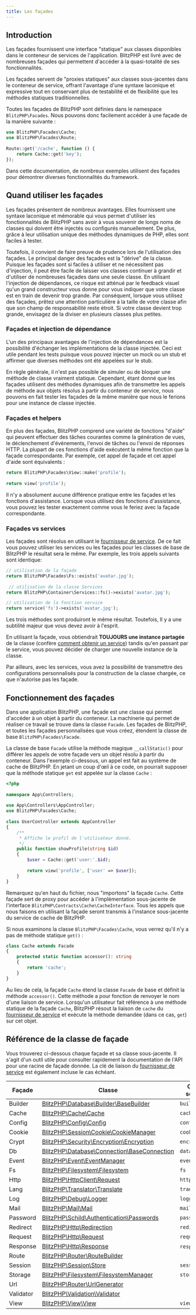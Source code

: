 ```yaml
---
title: Les façades
---
```


<a name="introduction"></a>
## Introduction

Les façades fournissent une interface "statique" aux classes disponibles dans le conteneur de services de l'application. BlitzPHP est livré avec de nombreuses façades qui permettent d'accéder à la quasi-totalité de ses fonctionnalités.

Les façades servent de "proxies statiques" aux classes sous-jacentes dans le conteneur de service, offrant l'avantage d'une syntaxe laconique et expressive tout en conservant plus de testabilité et de flexibilité que les méthodes statiques traditionnelles.

Toutes les façades de BlitzPHP sont définies dans le namespace `BlitzPHP\Facades`. Nous pouvons donc facilement accéder à une façade de la manière suivante :

```php
use BlitzPHP\Facades\Cache;
use BlitzPHP\Facades\Route;
 
Route::get('/cache', function () {
    return Cache::get('key');
});
```

Dans cette documentation, de nombreux exemples utilisent des façades pour démontrer diverses fonctionnalités du framework.

<a name="quand-utiliser-les-facades"></a>
## Quand utiliser les façades

Les façades présentent de nombreux avantages. Elles fournissent une syntaxe laconique et mémorable qui vous permet d'utiliser les fonctionnalités de BlitzPHP sans avoir à vous souvenir de longs noms de classes qui doivent être injectés ou configurés manuellement. De plus, grâce à leur utilisation unique des méthodes dynamiques de PHP, elles sont faciles à tester.

Toutefois, il convient de faire preuve de prudence lors de l'utilisation des façades. Le principal danger des façades est la "dérive" de la classe. Puisque les façades sont si faciles à utiliser et ne nécessitent pas d'injection, il peut être facile de laisser vos classes continuer à grandir et d'utiliser de nombreuses façades dans une seule classe. En utilisant l'injection de dépendances, ce risque est atténué par le feedback visuel qu'un grand constructeur vous donne pour vous indiquer que votre classe est en train de devenir trop grande. Par conséquent, lorsque vous utilisez des façades, prêtez une attention particulière à la taille de votre classe afin que son champ de responsabilité reste étroit. Si votre classe devient trop grande, envisagez de la diviser en plusieurs classes plus petites.

<a name="facades-et-injection-de-dependance"></a>
### Façades et injection de dépendance

L'un des principaux avantages de l'injection de dépendances est la possibilité d'échanger les implémentations de la classe injectée. Ceci est utile pendant les tests puisque vous pouvez injecter un mock ou un stub et affirmer que diverses méthodes ont été appelées sur le stub.

En règle générale, il n'est pas possible de simuler ou de bloquer une méthode de classe vraiment statique. Cependant, étant donné que les façades utilisent des méthodes dynamiques afin de transmettre les appels de méthode aux objets résolus à partir du conteneur de service, nous pouvons en fait tester les façades de la même manière que nous le ferions pour une instance de classe injectée.

<a name="facades-et-helpers"></a>
### Façades et helpers

En plus des façades, BlitzPHP comprend une variété de fonctions "d'aide" qui peuvent effectuer des tâches courantes comme la génération de vues, le déclenchement d'événements, l'envoi de tâches ou l'envoi de réponses HTTP. La plupart de ces fonctions d'aide exécutent la même fonction que la façade correspondante. Par exemple, cet appel de façade et cet appel d'aide sont équivalents :

```php
return BlitzPHP\Facades\View::make('profile');
 
return view('profile');
```

Il n'y a absolument aucune différence pratique entre les façades et les fonctions d'assistance. Lorsque vous utilisez des fonctions d'assistance, vous pouvez les tester exactement comme vous le feriez avec la façade correspondante. 

<a name="facades-vs-services"></a>
### Façades vs services

Les façades sont résolus en utilisant le [fournisseur de service](/docs/{version}/services). De ce fait vous pouvez utiliser les services ou les façades pour les classes de base de BlitzPHP le résultat sera le même. Par exemple, les trois appels suivants sont identique:

```php
// utilisation de la façade
return BlitzPHP\Facades\Fs::exists('avatar.jpg');
 
 // utilisation de la classe Services
return BlitzPHP\Container\Services::fs()->exists('avatar.jpg');

// utilisation de la fonction service
return service('fs')->exists('avatar.jpg');
```

Les trois méthodes sont produiront le même résultat. Toutefois, Il y a une subtilité majeur que vous devez avoir à l'esprit. 

En utilisant la façade, vous obtiendrait **TOUJOURS une instance partagée** de la classe (confère [comment obtenir un service](/docs/{version}/services#comment-obtenir-un-service)) tandis qu'en passant par le service, vous pouvez décider de charger une nouvelle instance de la classe. 

Par ailleurs, avec les services, vous avez la possibilité de transmettre des configurations personnalisés pour la construction de la classe chargée, ce que n'autorise pas les façade.

<a name="fonctionnement-des-facades"></a>
## Fonctionnement des façades

Dans une application BlitzPHP, une façade est une classe qui permet d'accéder à un objet à partir du conteneur. La machinerie qui permet de réaliser ce travail se trouve dans la classe `Facade`. Les façades de BlitzPHP, et toutes les façades personnalisées que vous créez, étendent la classe de base `BlitzPHP\Facades\Facade`.

La classe de base `Facade` utilise la méthode magique `__callStatic()` pour différer les appels de votre façade vers un objet résolu à partir du conteneur. Dans l'exemple ci-dessous, un appel est fait au système de cache de BlitzPHP. En jetant un coup d'œil à ce code, on pourrait supposer que la méthode statique `get` est appelée sur la classe `Cache` :

```php
<?php
 
namespace App\Controllers;
 
use App\Controllers\AppController;
use BlitzPHP\Facades\Cache;
 
class UserController extends AppController
{
    /**
     * Affiche le profil de l'utilisateur donné.
     */
    public function showProfile(string $id)
    {
        $user = Cache::get('user:'.$id);
 
        return view('profile', ['user' => $user]);
    }
}
```

Remarquez qu'en haut du fichier, nous "importons" la façade `Cache`. Cette façade sert de proxy pour accéder à l'implémentation sous-jacente de l'interface `BlitzPHP\Contracts\Cache\CacheInterface`. Tous les appels que nous faisons en utilisant la façade seront transmis à l'instance sous-jacente du service de cache de BlitzPHP.

Si nous examinons la classe `BlitzPHP\Facades\Cache`, vous verrez qu'il n'y a pas de méthode statique `get()` :

```php
class Cache extends Facade
{
    protected static function accessor(): string
    {
        return 'cache';
    }
}
```

Au lieu de cela, la façade `Cache` étend la classe `Facade` de base et définit la méthode `accessor()`. Cette méthode a pour fonction de renvoyer le nom d'une liaison de service. Lorsqu'un utilisateur fait référence à une méthode statique de la façade `Cache`, BlitzPHP résout la liaison de `cache` du [fournisseur de service](/docs/{version}/services) et exécute la méthode demandée (dans ce cas, `get`) sur cet objet.

<a name="reference-de-la-classe-de-facade"></a>
## Référence de la classe de façade

Vous trouverez ci-dessous chaque façade et sa classe sous-jacente. Il s'agit d'un outil utile pour consulter rapidement la documentation de l'API pour une racine de façade donnée. La clé de liaison du [fournisseur de service](/docs/{version}/services) est également incluse le cas échéant.

<div class="overflow-auto">

Façade  |  Classe |  Clé de service
------------- | ------------- | -------------
Builder  |  [BlitzPHP\Database\Builder\BaseBuilder](/api/{version}/BlitzPHP/Database/Builder/BaseBuilder.html)  |  `builder`
Cache  |  [BlitzPHP\Cache\Cache](/api/{version}/BlitzPHP/Cache/Cache.html)  |  `cache`
Config  |  [BlitzPHP\Config\Config](/api/{version}/BlitzPHP/Config/Config.html)  |  `config`
Cookie  |  [BlitzPHP\Session\Cookie\CookieManager](/api/{version}/BlitzPHP/Session/Cookie/CookieManager.html)  |  `cookie`
Crypt  |  [BlitzPHP\Security\Encryption\Encryption](/api/{version}/BlitzPHP/Security/Encryption/Encryption.html)  |  `encrypter`
Db  |  [BlitzPHP\Database\Connection\BaseConnection](/api/{version}/BlitzPHP/Database/Connection/BaseConnection.html)  |  `database`
Event  |  [BlitzPHP\Event\EventManager](/api/{version}/BlitzPHP/Events/EventManager.html)  |  `event`
Fs  |  [BlitzPHP\Filesystem\Filesystem](/api/{version}/BlitzPHP/Filesystem/Filesystem.html)  |  `fs`
Http  |  [BlitzPHP\HttpClient\Request](/api/{version}/BlitzPHP/HttpClient/Request.html)  |  `httpclient`
Lang  |  [BlitzPHP\Translator\Translate](/api/{version}/BlitzPHP/Translator/Translate.html)  |  `translator`
Log  |  [BlitzPHP\Debug\Logger](/api/{version}/BlitzPHP/Debug/Logger.html)  |  `logger`
Mail  |  [BlitzPHP\Mail\Mail](/api/{version}/BlitzPHP/Mail/Mail.html)  |  `mail`
Password  |  [BlitzPHP\Schild\Authentication\Passwords](/api/{version}/BlitzPHP/Schild/Authentication/Passwords.html)  |  `passwords`
Redirect  |  [BlitzPHP\Http\Redirection](/api/{version}/BlitzPHP/Http/Redirection.html)  |  `redirection`
Request  |  [BlitzPHP\Http\Request](/api/{version}/BlitzPHP/Http/Request.html)  |  `request`
Response |  [BlitzPHP\Http\Response](/api/{version}/BlitzPHP/Http/Response.html)  |  `response`;
Route  |  [BlitzPHP\Router\RouteBuilder](/api/{version}/BlitzPHP/Router/RouteBuilder.html)  |  &nbsp;
Session  |  [BlitzPHP\Session\Store](/api/{version}/BlitzPHP/Session/Store.html)  |  `session`
Storage  |  [BlitzPHP\Filesystem\FilesystemManager](/api/{version}/BlitzPHP/Filesystem/FilesystemManager.html)  |  `storage`
Url  |  [BlitzPHP\Router\UrlGenerator](/api/{version}/BlitzPHP/Router/UrlGenerator.html)  |  &nbsp;
Validator  |  [BlitzPHP\Validation\Validator](/api/{version}/BlitzPHP/Validation/Validator.html)  |  &nbsp;
View  |  [BlitzPHP\View\View](/api/{version}/BlitzPHP/View/View.html)  |  `viewer`

</div>
